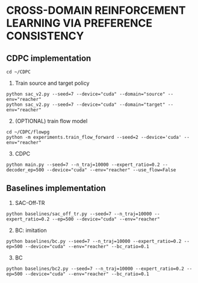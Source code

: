 # CROSS-DOMAIN REINFORCEMENT LEARNING VIA PREFERENCE CONSISTENCY

## CDPC implementation
```
cd ~/CDPC
```

1. Train source and target policy
```
python sac_v2.py --seed=7 --device="cuda" --domain="source" --env="reacher"
python sac_v2.py --seed=7 --device="cuda" --domain="target" --env="reacher"
```

2. (OPTIONAL) train flow model
```
cd ~/CDPC/flowpg
python -m experiments.train_flow_forward --seed=2 --device='cuda' --env="reacher"
```

3. CDPC
```
python main.py --seed=7 --n_traj=10000 --expert_ratio=0.2 --decoder_ep=500 --device="cuda" --env="reacher" --use_flow=False
```

## Baselines implementation
1. SAC-Off-TR
```
python baselines/sac_off_tr.py --seed=7 --n_traj=10000 --expert_ratio=0.2 --ep=500 --device="cuda" --env="reacher"
```

2. BC: imitation
```
python baselines/bc.py --seed=7 --n_traj=10000 --expert_ratio=0.2 --ep=500 --device="cuda" --env="reacher" --bc_ratio=0.1
```

3. BC
```
python baselines/bc2.py --seed=7 --n_traj=10000 --expert_ratio=0.2 --ep=500 --device="cuda" --env="reacher" --bc_ratio=0.1
```